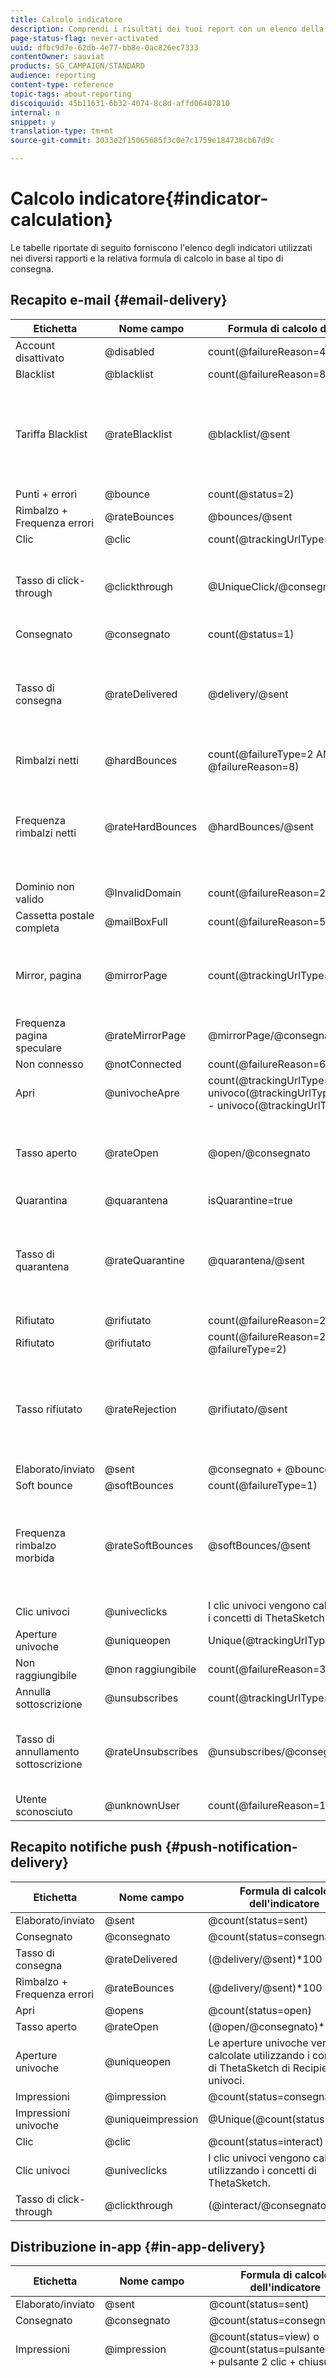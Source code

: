 ```yaml
---
title: Calcolo indicatore
description: Comprendi i risultati dei tuoi report con un elenco della formula di ogni metrica.
page-status-flag: never-activated
uuid: dfbc9d7e-62db-4e77-bb8e-0ac826ec7333
contentOwner: sauviat
products: SG_CAMPAIGN/STANDARD
audience: reporting
content-type: reference
topic-tags: about-reporting
discoiquuid: 45b11631-6b32-4074-8c8d-affd06407810
internal: n
snippet: y
translation-type: tm+mt
source-git-commit: 3033e2f15065685f3c0e7c1759e184738cb67d9c

---
```



# Calcolo indicatore{#indicator-calculation}

Le tabelle riportate di seguito forniscono l'elenco degli indicatori utilizzati nei diversi rapporti e la relativa formula di calcolo in base al tipo di consegna.

## Recapito e-mail {#email-delivery}

<table> 
 <thead> 
  <tr> 
   <th> <strong>Etichetta</strong><br /> </th> 
   <th> <strong>Nome</strong> campo <br /> </th> 
   <th> <strong>Formula</strong> di calcolo dell'indicatore <br /> </th> 
   <th> <strong>Commenti</strong><br /> </th> 
  </tr> 
 </thead> 
 <tbody> 
  <tr> 
   <td> Account disattivato<br /> </td> 
   <td> @disabled<br /> </td> 
   <td> count(@failureReason=4)<br /> </td> 
   <td> </td> 
  </tr> 
  <tr> 
   <td> Blacklist<br /> </td> 
   <td> @blacklist<br /> </td> 
   <td> count(@failureReason=8, @failureType=2)<br /> </td> 
   <td> </td> 
  </tr> 
  <tr> 
   <td> Tariffa Blacklist<br /> </td> 
   <td> @rateBlacklist<br /> </td> 
   <td> @blacklist/@sent<br /> </td> 
   <td> Denominatore per il calcolo del tasso si basa sul conteggio inviato (Consegnato + Bounces).<br /> </td> 
  </tr> 
  <tr> 
   <td> Punti + errori<br /> </td> 
   <td> @bounce<br /> </td> 
   <td> count(@status=2)<br /> </td> 
   <td> </td> 
  </tr> 
  <tr> 
   <td> Rimbalzo + Frequenza errori<br /> </td> 
   <td> @rateBounces<br /> </td> 
   <td> @bounces/@sent<br /> </td> 
   <td> </td> 
  </tr> 
  <tr> 
   <td> Clic<br /> </td> 
   <td> @clic<br /> </td> 
   <td> count(@trackingUrlType=1, 10 o 11)<br /> </td> 
   <td> </td> 
  </tr> 
  <tr> 
   <td> Tasso di click-through<br /> </td> 
   <td> @clickthrough<br /> </td> 
   <td> @UniqueClick/@consegnato<br /> </td> 
   <td> Denominatore per il calcolo del tasso è basato solo su Consegnato.<br /> </td> 
  </tr> 
  <tr> 
   <td> Consegnato<br /> </td> 
   <td> @consegnato<br /> </td> 
   <td> count(@status=1)<br /> </td> 
   <td> </td> 
  </tr> 
  <tr> 
   <td> Tasso di consegna<br /> </td> 
   <td> @rateDelivered<br /> </td> 
   <td> @delivery/@sent<br /> </td> 
   <td> Denominatore per il calcolo del tasso si basa sul conteggio inviato (Consegnato + Bounces).<br /> </td> 
  </tr> 
  <tr> 
   <td> Rimbalzi netti<br /> </td> 
   <td> @hardBounces<br /> </td> 
   <td> count(@failureType=2 AND @failureReason=8)<br /> </td> 
   <td> </td> 
  </tr> 
  <tr> 
   <td> Frequenza rimbalzi netti<br /> </td> 
   <td> @rateHardBounces<br /> </td> 
   <td> @hardBounces/@sent<br /> </td> 
   <td> Denominatore per il calcolo del tasso si basa sul conteggio inviato (Consegnato + Bounces).<br /> </td> 
  </tr> 
  <tr> 
   <td> Dominio non valido<br /> </td> 
   <td> @InvalidDomain<br /> </td> 
   <td> count(@failureReason=2)<br /> </td> 
   <td> </td> 
  </tr> 
  <tr> 
   <td> Cassetta postale completa<br /> </td> 
   <td> @mailBoxFull<br /> </td> 
   <td> count(@failureReason=5)<br /> </td> 
   <td> </td> 
  </tr> 
  <tr> 
   <td> Mirror, pagina<br /> </td> 
   <td> @mirrorPage<br /> </td> 
   <td> count(@trackingUrlType=6)<br /> </td> 
   <td> Denominatore per il calcolo del tasso è basato solo su Consegnato.<br /> </td> 
  </tr> 
  <tr> 
   <td> Frequenza pagina speculare<br /> </td> 
   <td> @rateMirrorPage<br /> </td> 
   <td> @mirrorPage/@consegnato<br /> </td> 
   <td> </td> 
  </tr> 
  <tr> 
   <td> Non connesso<br /> </td> 
   <td> @notConnected<br /> </td> 
   <td> count(@failureReason=6)<br /> </td> 
   <td> </td> 
  </tr> 
  <tr> 
   <td> Apri<br /> </td> 
   <td> @univocheApre<br /> </td> 
   <td> count(@trackingUrlType=2 + univoco(@trackingUrlType=1,2,3,6,10,11) - univoco(@trackingUrlType=2)<br /> </td> 
   <td> </td> 
  </tr> 
  <tr> 
   <td> Tasso aperto<br /> </td> 
   <td> @rateOpen<br /> </td> 
   <td> @open/@consegnato<br /> </td> 
   <td> Denominatore per il calcolo del tasso è basato solo su Consegnato.<br /> </td> 
  </tr> 
  <tr> 
   <td> Quarantina<br /> </td> 
   <td> @quarantena<br /> </td> 
   <td> isQuarantine=true<br /> </td> 
   <td> </td> 
  </tr> 
  <tr> 
   <td> Tasso di quarantena<br /> </td> 
   <td> @rateQuarantine<br /> </td> 
   <td> @quarantena/@sent<br /> </td> 
   <td> Denominatore per il calcolo del tasso si basa sul conteggio inviato (Consegnato + Bounces).<br /> </td> 
  </tr> 
  <tr> 
   <td> Rifiutato<br /> </td> 
   <td> @rifiutato<br /> </td> 
   <td> count(@failureReason=20)<br /> </td> 
   <td> </td> 
  </tr> 
  <tr> 
   <td> Rifiutato<br /> </td> 
   <td> @rifiutato<br /> </td> 
   <td> count(@failureReason=20, @failureType=2)<br /> </td> 
   <td> </td> 
  </tr> 
  <tr> 
   <td> Tasso rifiutato<br /> </td> 
   <td> @rateRejection<br /> </td> 
   <td> @rifiutato/@sent<br /> </td> 
   <td> Denominatore per il calcolo del tasso si basa sul conteggio inviato (Consegnato + Bounces).<br /> </td> 
  </tr> 
  <tr> 
   <td> Elaborato/inviato<br /> </td> 
   <td> @sent<br /> </td> 
   <td> @consegnato + @bounce<br /> </td> 
   <td> </td> 
  </tr> 
  <tr> 
   <td> Soft bounce<br /> </td> 
   <td> @softBounces<br /> </td> 
   <td> count(@failureType=1)<br /> </td> 
   <td> </td> 
  </tr> 
  <tr> 
   <td> Frequenza rimbalzo morbida<br /> </td> 
   <td> @rateSoftBounces<br /> </td> 
   <td> @softBounces/@sent<br /> </td> 
   <td> Denominatore per il calcolo del tasso si basa sul conteggio inviato (Consegnato + Bounces).<br /> </td> 
  </tr> 
  <tr> 
   <td> Clic univoci<br /> </td> 
   <td> @univeclicks<br /> </td> 
   <td> I clic univoci vengono calcolati utilizzando i concetti di ThetaSketch.<br /> </td> 
   <td> </td> 
  </tr> 
  <tr> 
   <td> Aperture univoche<br /> </td> 
   <td> @uniqueopen<br /> </td> 
   <td> Unique(@trackingUrlType=1,2,3,6,10,11)<br /> </td> 
   <td> </td> 
  </tr> 
  <tr> 
   <td> Non raggiungibile <br /> </td> 
   <td> @non raggiungibile<br /> </td> 
   <td> count(@failureReason=3)<br /> </td> 
   <td> </td> 
  </tr> 
  <tr> 
   <td> Annulla sottoscrizione<br /> </td> 
   <td> @unsubscribes<br /> </td> 
   <td> count(@trackingUrlType=3)<br /> </td> 
   <td> </td> 
  </tr> 
  <tr> 
   <td> Tasso di annullamento sottoscrizione<br /> </td> 
   <td> @rateUnsubscribes<br /> </td> 
   <td> @unsubscribes/@consegnato<br /> </td> 
   <td> Denominatore per il calcolo del tasso è basato solo su Consegnato.<br /> </td> 
  </tr> 
  <tr> 
   <td> Utente sconosciuto<br /> </td> 
   <td> @unknownUser<br /> </td> 
   <td> count(@failureReason=1)<br /> </td> 
   <td> </td> 
  </tr> 
 </tbody> 
</table>

## Recapito notifiche push {#push-notification-delivery}

<table> 
 <thead> 
  <tr> 
   <th> <strong>Etichetta</strong><br /> </th> 
   <th> <strong>Nome</strong> campo <br /> </th> 
   <th> <strong>Formula</strong> di calcolo dell'indicatore <br /> </th> 
  </tr> 
 </thead> 
 <tbody> 
  <tr> 
   <td> Elaborato/inviato<br /> </td> 
   <td> @sent<br /> </td> 
   <td> @count(status=sent)<br /> </td> 
  </tr> 
  <tr> 
   <td> Consegnato<br /> </td> 
   <td> @consegnato<br /> </td> 
   <td> @count(status=consegnato)<br /> </td> 
  </tr> 
  <tr> 
   <td> Tasso di consegna<br /> </td> 
   <td> @rateDelivered<br /> </td> 
   <td> (@delivery/@sent)*100<br /> </td> 
  </tr> 
  <tr> 
   <td> Rimbalzo + Frequenza errori<br /> </td> 
   <td> @rateBounces<br /> </td> 
   <td> (@delivery/@sent)*100<br /> </td> 
  </tr> 
  <tr> 
   <td> Apri<br /> </td> 
   <td> @opens<br /> </td> 
   <td> @count(status=open)<br /> </td> 
  </tr> 
  <tr> 
   <td> Tasso aperto<br /> </td> 
   <td> @rateOpen<br /> </td> 
   <td> (@open/@consegnato)*100<br /> </td> 
  </tr> 
  <tr> 
   <td> Aperture univoche<br /> </td> 
   <td> @uniqueopen<br /> </td> 
   <td> Le aperture univoche vengono calcolate utilizzando i concetti di ThetaSketch di RecipientIds univoci.<br /> </td> 
  </tr> 
  <tr> 
   <td> Impressioni<br /> </td> 
   <td> @impression<br /> </td> 
   <td> @count(status=consegnato)<br /> </td> 
  </tr> 
  <tr> 
   <td> Impressioni univoche<br /> </td> 
   <td> @uniqueimpression<br /> </td> 
   <td> @Unique(@count(status=view))<br /> </td> 
  </tr> 
  <tr> 
   <td> Clic<br /> </td> 
   <td> @clic<br /> </td> 
   <td> @count(status=interact)<br /> </td> 
  </tr> 
  <tr> 
   <td> Clic univoci<br /> </td> 
   <td> @univeclicks<br /> </td> 
   <td> I clic univoci vengono calcolati utilizzando i concetti di ThetaSketch.<br /> </td> 
  </tr> 
  <tr> 
   <td> Tasso di click-through<br /> </td> 
   <td> @clickthrough<br /> </td> 
   <td> (@interact/@consegnato)*100<br /> </td> 
  </tr> 
 </tbody> 
</table>

## Distribuzione in-app {#in-app-delivery}

<table> 
 <thead> 
  <tr> 
   <th> <strong>Etichetta</strong><br /> </th> 
   <th> <strong>Nome</strong> campo <br /> </th> 
   <th> <strong>Formula</strong> di calcolo dell'indicatore <br /> </th> 
   <th> <strong>Commenti</strong><br /> </th> 
  </tr> 
 </thead> 
 <tbody> 
  <tr> 
   <td> Elaborato/inviato<br /> </td> 
   <td> @sent<br /> </td> 
   <td> @count(status=sent)<br /> </td> 
   <td> sent=sent<br /> </td> 
  </tr> 
  <tr> 
   <td> Consegnato<br /> </td> 
   <td> @consegnato<br /> </td> 
   <td> @count(status=consegnato)<br /> </td> 
   <td> consegnato=sent<br /> </td> 
  </tr> 
  <tr> 
   <td> Impressioni<br /> </td> 
   <td> @impression<br /> </td> 
   <td> @count(status=view) o @count(status=pulsante 1 clic + pulsante 2 clic + chiusure)<br /> </td> 
   <td> </td> 
  </tr> 
  <tr> 
   <td> Impressioni univoche<br /> </td> 
   <td> @uniqueimpression<br /> </td> 
   <td> @Unique(@count(status=view))<br /> </td> 
   <td> Per gli utenti di <span class="uicontrol">Target in base al modello di profilo Campaign (inAppProfile)</span> , utente = ID destinatario.<br /> Per <span class="uicontrol">Target tutti gli utenti di un'app mobile (inAppBroadcast)</span> e di utenti <span class="uicontrol">Target basati sui modelli del loro profilo mobile (inApp)</span> , utente = MC Id o equivalente che rappresenta una combinazione univoca di utente, app mobile e dispositivo.<br /> </td> 
  </tr> 
  <tr> 
   <td> Clic in-app <br /> </td> 
   <td> @inappClick<br /> </td> 
   <td> @count (status=click)<br /> </td> 
   <td> </td> 
  </tr> 
  <tr> 
   <td> Clic in-app univoci<br /> </td> 
   <td> @uniqueinapp<br /> </td> 
   <td> @univoche(@count (status=clic)<br /> </td> 
   <td> Per gli utenti di <span class="uicontrol">Target in base al modello di profilo Campaign (inAppProfile)</span> , utente = ID destinatario.<br /> Per <span class="uicontrol">Target tutti gli utenti di un'app mobile (inAppBroadcast)</span> e di utenti <span class="uicontrol">Target basati sui modelli del loro profilo mobile (inApp)</span> , utente = MC Id o equivalente che rappresenta una combinazione univoca di utente, app mobile e dispositivo.<br /> </td> 
  </tr> 
  <tr> 
   <td> Frequenza di click-through in-app<br /> </td> 
   <td> @inappclickthrough<br /> </td> 
   <td> Clic totale sul pulsante 1 o sul pulsante 2/impression totale*100<br /> </td> 
   <td> </td> 
  </tr> 
  <tr> 
   <td> Licenza in-app<br /> </td> 
   <td> @dismissal<br /> </td> 
   <td> @count (status=close)<br /> </td> 
   <td> </td> 
  </tr> 
  <tr> 
   <td> Licenze univoche in-app<br /> </td> 
   <td> @unicedismissal<br /> </td> 
   <td> @univoche(@count (status=close))<br /> </td> 
   <td> Per gli utenti di <span class="uicontrol">Target in base al modello di profilo Campaign (inAppProfile)</span> , utente = ID destinatario.<br /> Per <span class="uicontrol">Target tutti gli utenti di un'app mobile (inAppBroadcast)</span> e di utenti <span class="uicontrol">Target basati sui modelli del loro profilo mobile (inApp)</span> , utente = MC Id o equivalente che rappresenta una combinazione univoca di utente, app mobile e dispositivo.<br /> </td> 
  </tr> 
  <tr> 
   <td> Frequenza di licenziamento in-app<br /> </td> 
   <td> @dismissalate<br /> </td> 
   <td> Totale impression/totale* 100<br /> </td> 
   <td> </td> 
  </tr> 
 </tbody> 
</table>

